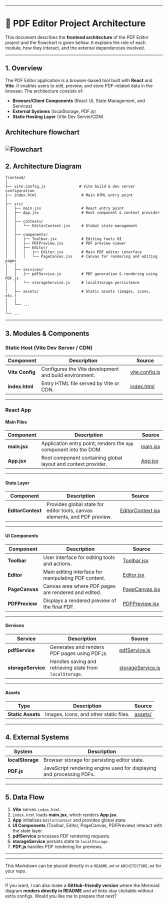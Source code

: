 <!-- Documentation -->
---

# 📄 PDF Editor Project Architecture

This document describes the **frontend architecture** of the PDF Editor project and the  flowchart is given bellow. It explains the role of each module, how they interact, and the external dependencies involved.

---

## **1. Overview**

The PDF Editor application is a browser-based tool built with **React** and **Vite**. It enables users to edit, preview, and store PDF-related data in the browser. The architecture consists of:

* **Browser/Client Components** (React UI, State Management, and Services)
* **External Systems** (localStorage, PDF.js)
* **Static Hosting Layer** (Vite Dev Server/CDN)
## Architechure flowchart
![Flowchart]()
---

## **2. Architecture Diagram**
``` 
frontend/
│
├── vite.config.js               # Vite build & dev server configuration
├── index.html                    # Main HTML entry point
│
├── src/
│   ├── main.jsx                  # React entry point
│   ├── App.jsx                   # Root component & context provider
│   │
│   ├── contexts/
│   │   └── EditorContext.jsx     # Global state management
│   │
│   ├── components/
│   │   ├── Toolbar.jsx           # Editing tools UI
│   │   ├── PDFPreview.jsx        # PDF preview viewer
│   │   ├── Editor/
│   │   │   ├── Editor.jsx        # Main PDF editor interface
│   │   │   └── PageCanvas.jsx    # Canvas for rendering and editing pages
│   │
│   ├── services/
│   │   ├── pdfService.js         # PDF generation & rendering using PDF.js
│   │   └── storageService.js     # localStorage persistence
│   │
│   ├── assets/                   # Static assets (images, icons, etc.)
│   │
│   └── ...
│
└── ...

```

---

## **3. Modules & Components**

### **Static Host (Vite Dev Server / CDN)**

| Component       | Description                                            | Source                                                                                              |
| --------------- | ------------------------------------------------------ | --------------------------------------------------------------------------------------------------- |
| **Vite Config** | Configures the Vite development and build environment. | [vite.config.js](https://github.com/fthabhishek-pandey/pdfeditor/blob/main/frontend/vite.config.js) |
| **index.html**  | Entry HTML file served by Vite or CDN.                 | [index.html](https://github.com/fthabhishek-pandey/pdfeditor/blob/main/frontend/index.html)         |

---

### **React App**

#### **Main Files**

| Component    | Description                                                        | Source                                                                                      |
| ------------ | ------------------------------------------------------------------ | ------------------------------------------------------------------------------------------- |
| **main.jsx** | Application entry point; renders the `App` component into the DOM. | [main.jsx](https://github.com/fthabhishek-pandey/pdfeditor/blob/main/frontend/src/main.jsx) |
| **App.jsx**  | Root component containing global layout and context provider.      | [App.jsx](https://github.com/fthabhishek-pandey/pdfeditor/blob/main/frontend/src/App.jsx)   |

---

#### **State Layer**

| Component         | Description                                                               | Source                                                                                                                 |
| ----------------- | ------------------------------------------------------------------------- | ---------------------------------------------------------------------------------------------------------------------- |
| **EditorContext** | Provides global state for editor tools, canvas elements, and PDF preview. | [EditorContext.jsx](https://github.com/fthabhishek-pandey/pdfeditor/blob/main/frontend/src/contexts/EditorContext.jsx) |

---

#### **UI Components**

| Component      | Description                                          | Source                                                                                                                    |
| -------------- | ---------------------------------------------------- | ------------------------------------------------------------------------------------------------------------------------- |
| **Toolbar**    | User interface for editing tools and actions.        | [Toolbar.jsx](https://github.com/fthabhishek-pandey/pdfeditor/blob/main/frontend/src/components/Toolbar.jsx)              |
| **Editor**     | Main editing interface for manipulating PDF content. | [Editor.jsx](https://github.com/fthabhishek-pandey/pdfeditor/blob/main/frontend/src/components/Editor/Editor.jsx)         |
| **PageCanvas** | Canvas area where PDF pages are rendered and edited. | [PageCanvas.jsx](https://github.com/fthabhishek-pandey/pdfeditor/blob/main/frontend/src/components/Editor/PageCanvas.jsx) |
| **PDFPreview** | Displays a rendered preview of the final PDF.        | [PDFPreview.jsx](https://github.com/fthabhishek-pandey/pdfeditor/blob/main/frontend/src/components/PDFPreview.jsx)        |

---

#### **Services**

| Service            | Description                                              | Source                                                                                                                 |
| ------------------ | -------------------------------------------------------- | ---------------------------------------------------------------------------------------------------------------------- |
| **pdfService**     | Generates and renders PDF pages using PDF.js.            | [pdfService.js](https://github.com/fthabhishek-pandey/pdfeditor/blob/main/frontend/src/services/pdfService.js)         |
| **storageService** | Handles saving and retrieving state from `localStorage`. | [storageService.js](https://github.com/fthabhishek-pandey/pdfeditor/blob/main/frontend/src/services/storageService.js) |

---

#### **Assets**

| Type              | Description                            | Source                                                                                   |
| ----------------- | -------------------------------------- | ---------------------------------------------------------------------------------------- |
| **Static Assets** | Images, icons, and other static files. | [assets/](https://github.com/fthabhishek-pandey/pdfeditor/tree/main/frontend/src/assets) |

---

## **4. External Systems**

| System           | Description                                                          |
| ---------------- | -------------------------------------------------------------------- |
| **localStorage** | Browser storage for persisting editor state.                         |
| **PDF.js**       | JavaScript rendering engine used for displaying and processing PDFs. |

---

## **5. Data Flow**

1. **Vite** serves `index.html`.
2. `index.html` loads **main.jsx**, which renders **App.jsx**.
3. **App** initializes `EditorContext` and provides global state.
4. **UI Components** (Toolbar, Editor, PageCanvas, PDFPreview) interact with the state layer.
5. **pdfService** processes PDF rendering requests.
6. **storageService** persists state to `localStorage`.
7. **PDF.js** handles PDF rendering for previews.

---

---

This Markdown can be placed directly in a `README.md` or `ARCHITECTURE.md` for your repo.

---

If you want, I can also make a **GitHub-friendly version** where the Mermaid diagram **renders directly in README** and all links stay clickable without extra configs. Would you like me to prepare that next?
